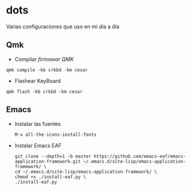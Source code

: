# dots
Varias configuraciones que uso en mi día a día 


## Qmk

* Compilar *firmawar QMK*
```shell
qmk compile -kb crkbd -km cesar
```

* Flashear KeyBoard
```shell
qmk flash -kb crkbd -km cesar
```
## Emacs

* Instalar las fuentes
  ```shell
  M-x all-the-icons-install-fonts
  ```
* Instalar Emacs EAF
  ```shell
  git clone --depth=1 -b master https://github.com/emacs-eaf/emacs-application-framework.git ~/.emacs.d/site-lisp/emacs-application-framework/ \
  cd ~/.emacs.d/site-lisp/emacs-application-framework/ \
  chmod +x ./install-eaf.py \
  ./install-eaf.py
  ```
